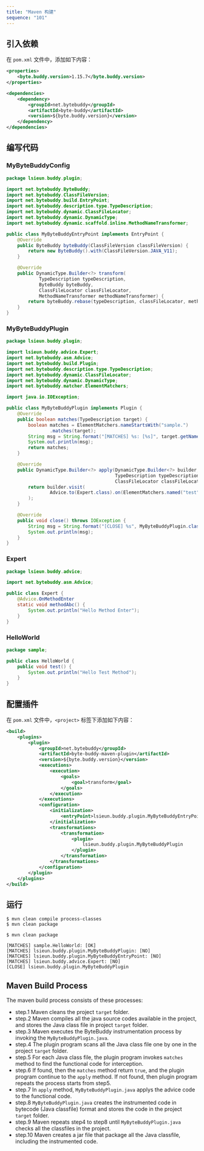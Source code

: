 ```yaml
---
title: "Maven 构建"
sequence: "101"
---
```


## 引入依赖

在 `pom.xml` 文件中，添加如下内容：

```xml
<properties>
    <byte.buddy.version>1.15.7</byte.buddy.version>
</properties>
```

```xml
<dependencies>
    <dependency>
        <groupId>net.bytebuddy</groupId>
        <artifactId>byte-buddy</artifactId>
        <version>${byte.buddy.version}</version>
    </dependency>
</dependencies>
```

## 编写代码

### MyByteBuddyConfig

```java
package lsieun.buddy.plugin;

import net.bytebuddy.ByteBuddy;
import net.bytebuddy.ClassFileVersion;
import net.bytebuddy.build.EntryPoint;
import net.bytebuddy.description.type.TypeDescription;
import net.bytebuddy.dynamic.ClassFileLocator;
import net.bytebuddy.dynamic.DynamicType;
import net.bytebuddy.dynamic.scaffold.inline.MethodNameTransformer;

public class MyByteBuddyEntryPoint implements EntryPoint {
    @Override
    public ByteBuddy byteBuddy(ClassFileVersion classFileVersion) {
        return new ByteBuddy().with(ClassFileVersion.JAVA_V11);
    }

    @Override
    public DynamicType.Builder<?> transform(
            TypeDescription typeDescription,
            ByteBuddy byteBuddy,
            ClassFileLocator classFileLocator,
            MethodNameTransformer methodNameTransformer) {
        return byteBuddy.rebase(typeDescription, classFileLocator, methodNameTransformer);
    }
}
```

### MyByteBuddyPlugin

```java
package lsieun.buddy.plugin;

import lsieun.buddy.advice.Expert;
import net.bytebuddy.asm.Advice;
import net.bytebuddy.build.Plugin;
import net.bytebuddy.description.type.TypeDescription;
import net.bytebuddy.dynamic.ClassFileLocator;
import net.bytebuddy.dynamic.DynamicType;
import net.bytebuddy.matcher.ElementMatchers;

import java.io.IOException;

public class MyByteBuddyPlugin implements Plugin {
    @Override
    public boolean matches(TypeDescription target) {
        boolean matches = ElementMatchers.nameStartsWith("sample.")
                .matches(target);
        String msg = String.format("[MATCHES] %s: [%s]", target.getName(), matches ? "OK" : "NO");
        System.out.println(msg);
        return matches;
    }

    @Override
    public DynamicType.Builder<?> apply(DynamicType.Builder<?> builder,
                                        TypeDescription typeDescription,
                                        ClassFileLocator classFileLocator) {
        return builder.visit(
                Advice.to(Expert.class).on(ElementMatchers.named("test"))
        );
    }

    @Override
    public void close() throws IOException {
        String msg = String.format("[CLOSE] %s", MyByteBuddyPlugin.class.getName());
        System.out.println(msg);
    }
}
```

### Expert

```java
package lsieun.buddy.advice;

import net.bytebuddy.asm.Advice;

public class Expert {
    @Advice.OnMethodEnter
    static void methodAbc() {
        System.out.println("Hello Method Enter");
    }
}
```

### HelloWorld

```java
package sample;

public class HelloWorld {
    public void test() {
        System.out.println("Hello Test Method");
    }
}
```

## 配置插件

在 `pom.xml` 文件中，`<project>` 标签下添加如下内容：

```xml
<build>
    <plugins>
        <plugin>
            <groupId>net.bytebuddy</groupId>
            <artifactId>byte-buddy-maven-plugin</artifactId>
            <version>${byte.buddy.version}</version>
            <executions>
                <execution>
                    <goals>
                        <goal>transform</goal>
                    </goals>
                </execution>
            </executions>
            <configuration>
                <initialization>
                    <entryPoint>lsieun.buddy.plugin.MyByteBuddyEntryPoint</entryPoint>
                </initialization>
                <transformations>
                    <transformation>
                        <plugin>
                            lsieun.buddy.plugin.MyByteBuddyPlugin
                        </plugin>
                    </transformation>
                </transformations>
            </configuration>
        </plugin>
    </plugins>
</build>
```

## 运行

```text
$ mvn clean compile process-classes
$ mvn clean package
```

```text
$ mvn clean package

[MATCHES] sample.HelloWorld: [OK]
[MATCHES] lsieun.buddy.plugin.MyByteBuddyPlugin: [NO]
[MATCHES] lsieun.buddy.plugin.MyByteBuddyEntryPoint: [NO]
[MATCHES] lsieun.buddy.advice.Expert: [NO]
[CLOSE] lsieun.buddy.plugin.MyByteBuddyPlugin
```

## Maven Build Process

The maven build process consists of these processes:

- step.1 Maven cleans the project `target` folder.
- step.2 Maven compiles all the java source codes available in the project,
  and stores the Java class file in project `target` folder.
- step.3 Maven executes the ByteBuddy instrumentation process by invoking the `MyByteBuddyPlugin.java`.
- step.4 The plugin program scans all the Java class file one by one in the project `target` folder.
- step.5 For each Java class file, the plugin program invokes `matches` method to find the functional code for interception.
- step.6 If found, then the `matches` method return `true`, and the plugin program continue to the `apply` method.
  If not found, then plugin program repeats the process starts from step5.
- step.7 In `apply` method, `MyByteBuddyPlugin.java` applys the advice code to the functional code.
- step.8 `MyByteBuddyPlugin.java` creates the instrumented code in bytecode (Java classfile) format and stores the code in the project `target` folder.
- step.9 Maven repeats step4 to step8 until `MyByteBuddyPlugin.java` checks all the classfiles in the project.
- step.10 Maven creates a jar file that package all the Java classfile, including the instrumented code.
